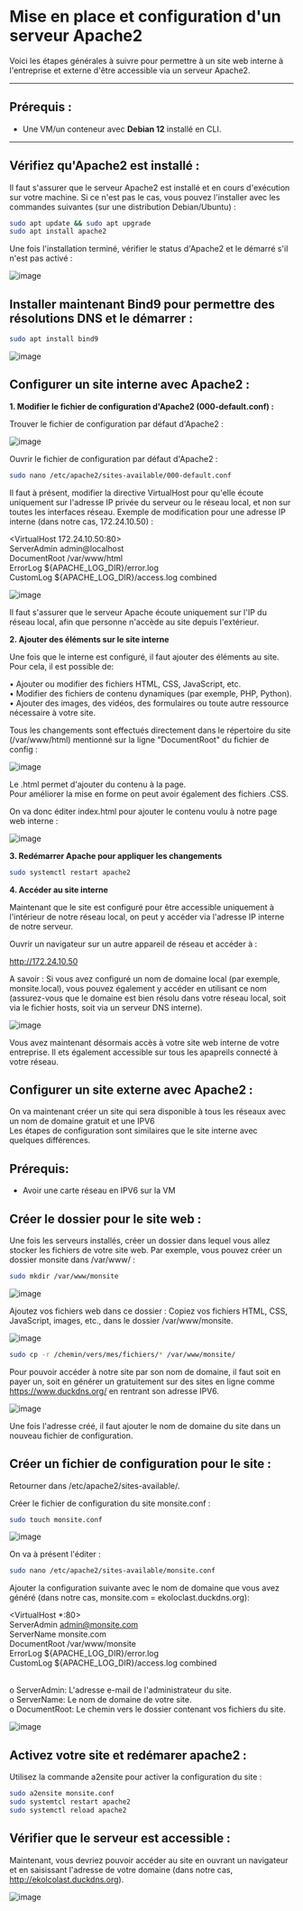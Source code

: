 # Mise en place et configuration d'un serveur Apache2

Voici les étapes générales à suivre pour permettre à un site web interne à l'entreprise et externe d'être accessible via un serveur Apache2.

---

## Prérequis :

- Une VM/un conteneur avec **Debian 12** installé en CLI.

---

## Vérifiez qu'Apache2 est installé :

Il faut s'assurer que le serveur Apache2 est installé et en cours d'exécution sur votre machine. Si ce n'est pas le cas, vous pouvez l'installer avec les commandes suivantes (sur une distribution Debian/Ubuntu) :

```bash
sudo apt update && sudo apt upgrade  
sudo apt install apache2
```

Une fois l'installation terminé, vérifier le status d'Apache2 et le démarré s'il n'est pas activé :

![image](https://github.com/user-attachments/assets/230a874d-6c5a-4992-b203-7270b9472ae8)

## Installer maintenant Bind9 pour permettre des résolutions DNS et le démarrer :

```bash
sudo apt install bind9
```
![image](https://github.com/user-attachments/assets/6132ebcd-441d-4924-bbf3-915fa0ded2c3)

## Configurer un site interne avec Apache2 :

**1. Modifier le fichier de configuration d'Apache2 (000-default.conf) :**
   
Trouver le fichier de configuration par défaut d'Apache2 :

![image](https://github.com/user-attachments/assets/de9c16c8-9938-460b-9a91-6d21849db0d1)

Ouvrir le fichier de configuration par défaut d'Apache2 :

```bash
sudo nano /etc/apache2/sites-available/000-default.conf
```

Il faut à présent, modifier la directive VirtualHost pour qu'elle écoute uniquement sur l'adresse IP privée du serveur ou le réseau local, et non sur toutes les interfaces réseau.
Exemple de modification pour une adresse IP interne (dans notre cas, 172.24.10.50) :

<VirtualHost 172.24.10.50:80><br>
    ServerAdmin admin@localhost<br>
    DocumentRoot /var/www/html<br>
    ErrorLog ${APACHE_LOG_DIR}/error.log<br>
    CustomLog ${APACHE_LOG_DIR}/access.log combined<br>
</VirtualHost>

![image](https://github.com/user-attachments/assets/1deb6ce2-76fa-413f-9678-7c56bfb20578)

Il faut s'assurer que le serveur Apache écoute uniquement sur l'IP du réseau local, afin que personne n'accède au site depuis l'extérieur.

**2. Ajouter des éléments sur le site interne**
   
Une fois que le interne est configuré, il faut ajouter des éléments au site. Pour cela, il est possible de:

•	Ajouter ou modifier des fichiers HTML, CSS, JavaScript, etc.<br>
•	Modifier des fichiers de contenu dynamiques (par exemple, PHP, Python).<br>
•	Ajouter des images, des vidéos, des formulaires ou toute autre ressource nécessaire à votre site.<br>

Tous les changements sont effectués directement dans le répertoire du site (/var/www/html) mentionné sur la ligne "DocumentRoot" du fichier de config :

![image](https://github.com/user-attachments/assets/cf158ca1-7be3-4eb2-9b8f-4f9beda2329f)

Le .html permet d'ajouter du contenu à la page.  
Pour améliorer la mise en forme on peut avoir également des fichiers .CSS. 

On va donc éditer index.html pour ajouter le contenu voulu à notre page web interne :

![image](https://github.com/user-attachments/assets/3ca75067-d43e-44b7-b08d-7e87871be794)

**3. Redémarrer Apache pour appliquer les changements**
   
```bash  
sudo systemctl restart apache2
```

**4. Accéder au site interne**
   
Maintenant que le site est configuré pour être accessible uniquement à l'intérieur de notre réseau local, on peut y accéder via l'adresse IP interne de notre serveur.

Ouvrir un navigateur sur un autre appareil de réseau et accéder à :

http://172.24.10.50

A savoir : Si vous avez configuré un nom de domaine local (par exemple, monsite.local), vous pouvez également y accéder en utilisant ce nom (assurez-vous que le domaine est bien résolu dans votre réseau local, soit via le fichier hosts, soit via un serveur DNS interne).

![image](https://github.com/user-attachments/assets/036f16d3-2262-4370-b95e-9725b4b82062)

Vous avez maintenant désormais accès à votre site web interne de votre entreprise. Il ets également accessible sur tous les apapreils connecté à votre réseau.

## Configurer un site externe avec Apache2 :

On va maintenant créer un site qui sera disponible à tous les réseaux avec un nom de domaine gratuit et une IPV6<br>
Les étapes de configuration sont similaires que le site interne avec quelques différences.

## Prérequis:

- Avoir une carte réseau en IPV6 sur la VM

  
## Créer le dossier pour le site web :

Une fois les serveurs installés, créer un dossier dans lequel vous allez stocker les fichiers de votre site web. Par exemple, vous pouvez créer un dossier monsite dans /var/www/ :

```bash
sudo mkdir /var/www/monsite
```

![image](https://github.com/user-attachments/assets/0e930ed2-6dc7-4179-ba97-6279a072f214)

Ajoutez vos fichiers web dans ce dossier :
Copiez vos fichiers HTML, CSS, JavaScript, images, etc., dans le dossier /var/www/monsite.

![image](https://github.com/user-attachments/assets/34b15cc8-6712-4e2f-aeae-961d8013cd04)

```bash
sudo cp -r /chemin/vers/mes/fichiers/* /var/www/monsite/
```
Pour pouvoir accéder à notre site par son nom de domaine, il faut soit en payer un, soit en générer un gratuitement sur des sites en ligne comme https://www.duckdns.org/ en rentrant son adresse IPV6.

![image](https://github.com/user-attachments/assets/90baae62-1c87-40dd-adee-e802f12711be)

Une fois l'adresse créé, il faut ajouter le nom de domaine du site dans un nouveau fichier de configuration.

## Créer un fichier de configuration pour le site :

Retourner dans /etc/apache2/sites-available/. 

Créer le fichier de configuration du site monsite.conf :

```bash
sudo touch monsite.conf
```

![image](https://github.com/user-attachments/assets/3dcf3688-4b2d-4248-bf6c-a3a15c4a9d16)

On va à présent l'éditer :

```bash
sudo nano /etc/apache2/sites-available/monsite.conf
```
Ajouter la configuration suivante avec le nom de domaine que vous avez généré (dans notre cas, monsite.com = ekoloclast.duckdns.org):

<VirtualHost *:80><br>
    ServerAdmin admin@monsite.com<br>
    ServerName monsite.com<br>
    DocumentRoot /var/www/monsite<br>
    ErrorLog ${APACHE_LOG_DIR}/error.log<br>
    CustomLog ${APACHE_LOG_DIR}/access.log combined<br>
</VirtualHost><br>

o	ServerAdmin: L'adresse e-mail de l'administrateur du site.<br>
o	ServerName: Le nom de domaine de votre site.<br>
o	DocumentRoot: Le chemin vers le dossier contenant vos fichiers du site.<br>

![image](https://github.com/user-attachments/assets/98e288a4-9666-4217-8819-8ef7205a7bc0)

## Activez votre site et redémarer apache2 :

Utilisez la commande a2ensite pour activer la configuration du site :

```bash
sudo a2ensite monsite.conf
sudo systemtcl restart apache2
sudo systemctl reload apache2
```
## Vérifier que le serveur est accessible :

Maintenant, vous devriez pouvoir accéder au site en ouvrant un navigateur et en saisissant l'adresse de votre domaine (dans notre cas, http://ekolcolast.duckdns.org).

![image](https://github.com/user-attachments/assets/009ae9e4-cc70-4489-af6e-a9b2ad33f408)


